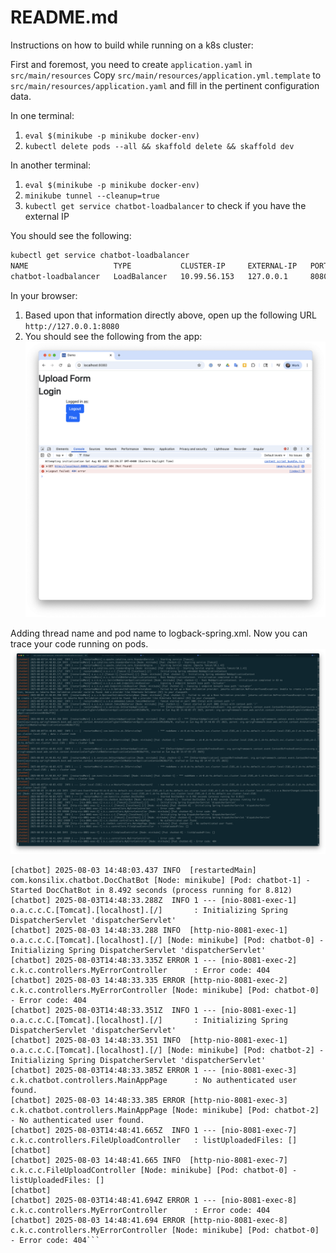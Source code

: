 # README.md

Instructions on how to build while running on a k8s cluster:

First and foremost, you need to create `application.yaml` in `src/main/resources`
Copy `src/main/resources/application.yml.template` to `src/main/resources/application.yaml` and
fill in the pertinent configuration data.

In one terminal:
1. `eval $(minikube -p minikube docker-env)`
2. `kubectl delete pods --all && skaffold delete && skaffold dev`

In another terminal:
1. `eval $(minikube -p minikube docker-env)`
2. `minikube tunnel --cleanup=true`
3. `kubectl get service chatbot-loadbalancer` to check if you have the external IP

You should see the following:
```bash
kubectl get service chatbot-loadbalancer
NAME                   TYPE           CLUSTER-IP     EXTERNAL-IP   PORT(S)          AGE
chatbot-loadbalancer   LoadBalancer   10.99.56.153   127.0.0.1     8080:31784/TCP   88s
```

In your browser:
1. Based upon that information directly above, open up the following URL `http://127.0.0.1:8080`
2. You should see the following from the app:
   ![running chatbot](./images/running_chatbot.png)

Adding thread name and pod name to logback-spring.xml. Now you can trace your code running on pods.
![logback-spring_example](./images/logback-spring_example.png)
```log
[chatbot] 2025-08-03 14:48:03.437 INFO  [restartedMain] com.konsilix.chatbot.DocChatBot [Node: minikube] [Pod: chatbot-1] - Started DocChatBot in 8.492 seconds (process running for 8.812)
[chatbot] 2025-08-03T14:48:33.288Z  INFO 1 --- [nio-8081-exec-1] o.a.c.c.C.[Tomcat].[localhost].[/]       : Initializing Spring DispatcherServlet 'dispatcherServlet'
[chatbot] 2025-08-03 14:48:33.288 INFO  [http-nio-8081-exec-1] o.a.c.c.C.[Tomcat].[localhost].[/] [Node: minikube] [Pod: chatbot-0] - Initializing Spring DispatcherServlet 'dispatcherServlet'
[chatbot] 2025-08-03T14:48:33.335Z ERROR 1 --- [nio-8081-exec-2] c.k.c.controllers.MyErrorController      : Error code: 404
[chatbot] 2025-08-03 14:48:33.335 ERROR [http-nio-8081-exec-2] c.k.c.controllers.MyErrorController [Node: minikube] [Pod: chatbot-0] - Error code: 404
[chatbot] 2025-08-03T14:48:33.351Z  INFO 1 --- [nio-8081-exec-1] o.a.c.c.C.[Tomcat].[localhost].[/]       : Initializing Spring DispatcherServlet 'dispatcherServlet'
[chatbot] 2025-08-03 14:48:33.351 INFO  [http-nio-8081-exec-1] o.a.c.c.C.[Tomcat].[localhost].[/] [Node: minikube] [Pod: chatbot-2] - Initializing Spring DispatcherServlet 'dispatcherServlet'
[chatbot] 2025-08-03T14:48:33.385Z ERROR 1 --- [nio-8081-exec-3] c.k.chatbot.controllers.MainAppPage      : No authenticated user found.
[chatbot] 2025-08-03 14:48:33.385 ERROR [http-nio-8081-exec-3] c.k.chatbot.controllers.MainAppPage [Node: minikube] [Pod: chatbot-2] - No authenticated user found.
[chatbot] 2025-08-03T14:48:41.665Z  INFO 1 --- [nio-8081-exec-7] c.k.c.controllers.FileUploadController   : listUploadedFiles: []
[chatbot]
[chatbot] 2025-08-03 14:48:41.665 INFO  [http-nio-8081-exec-7] c.k.c.c.FileUploadController [Node: minikube] [Pod: chatbot-0] - listUploadedFiles: []
[chatbot]
[chatbot] 2025-08-03T14:48:41.694Z ERROR 1 --- [nio-8081-exec-8] c.k.c.controllers.MyErrorController      : Error code: 404
[chatbot] 2025-08-03 14:48:41.694 ERROR [http-nio-8081-exec-8] c.k.c.controllers.MyErrorController [Node: minikube] [Pod: chatbot-0] - Error code: 404```